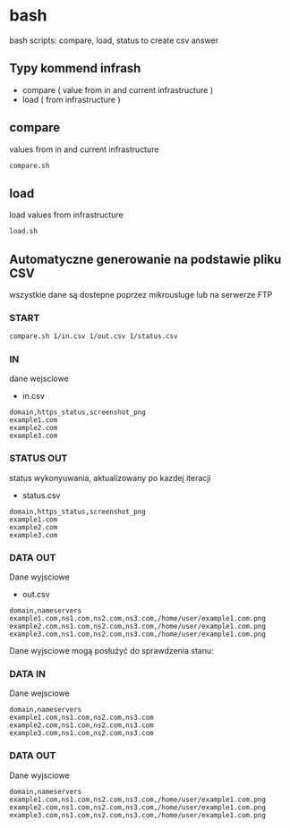 # bash
bash scripts: compare, load, status to create csv answer



## Typy kommend infrash

+ compare ( value from in and current infrastructure )
+ load ( from infrastructure )

## compare
values from in and current infrastructure
```bash
compare.sh
```


## load
load values from infrastructure
```bash
load.sh
```




## Automatyczne generowanie na podstawie pliku CSV

wszystkie dane są dostepne poprzez mikrousluge
lub na serwerze FTP

### START

```bash
compare.sh 1/in.csv 1/out.csv 1/status.csv
```

### IN
dane wejsciowe

+ in.csv

```csv
domain,https_status,screenshot_png
example1.com
example2.com
example3.com
```

### STATUS OUT
status wykonyuwania, aktualizowany po kazdej iteracji

+ status.csv

```csv
domain,https_status,screenshot_png
example1.com
example2.com
example3.com
```

### DATA OUT
Dane wyjsciowe

+ out.csv

```csv
domain,nameservers
example1.com,ns1.com,ns2.com,ns3.com,/home/user/example1.com.png 
example2.com,ns1.com,ns2.com,ns3.com,/home/user/example1.com.png
example3.com,ns1.com,ns2.com,ns3.com,/home/user/example1.com.png
```

Dane wyjsciowe mogą posłużyć do sprawdzenia stanu:

### DATA IN
Dane wejsciowe
```csv
domain,nameservers
example1.com,ns1.com,ns2.com,ns3.com
example2.com,ns1.com,ns2.com,ns3.com
example3.com,ns1.com,ns2.com,ns3.com
```

### DATA OUT
Dane wyjsciowe
```csv
domain,nameservers
example1.com,ns1.com,ns2.com,ns3.com,/home/user/example1.com.png 
example2.com,ns1.com,ns2.com,ns3.com,/home/user/example1.com.png
example3.com,ns1.com,ns2.com,ns3.com,/home/user/example1.com.png
```
